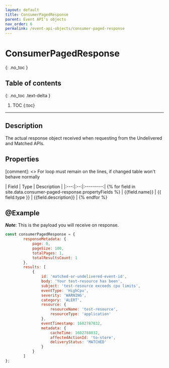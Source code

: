 ```yaml
---
layout: default
title: ConsumerPagedResponse
parent: Event API's objects
nav_order: 6
permalink: /event-api-objects/consumer-paged-response
---
```


# ConsumerPagedResponse
{: .no_toc }

## Table of contents
{: .no_toc .text-delta }

1. TOC
{:toc}

---

## Description

The actual response object received when requesting from the Undelivered and Matched APIs.

## Properties

[comment]: <> For loop must remain on the lines, if changed table won't behave normally

| Field | Type | Description |
|:---:|:--:|:---------:| {% for field in site.data.consumer-paged-response.propertyFields %}
| {{field.name}} | {{ field.type }} | {{field.description}} | {% endfor %}

## @Example

_**Note**_: This is the payload you will receive on response.

```js
const consumerPagedResponse = {
        responseMetadata: {
            page: 0,
            pageSize: 100,
            totalPages: 1,
            totalResultsCount: 1
        },
        results: [
            {
                id: 'matched-or-undelivered-event-id',
                body: 'Your test-resource has been',
                subject: 'test-resource exceeds cpu limits',
                eventType: 'HighCpu',
                severity: 'WARNING',
                category: 'ALERT',
                resource: {
                    resourceName: 'test-resource',
                    resourceType: 'application'
                },
                eventTimestamp: 1602787032,
                metadata: {
                    cacheTime: 1602788032,
                    affectedActionId: 'to-store',
                    deliveryStatus: 'MATCHED'
                }
            }
        ]
};
```